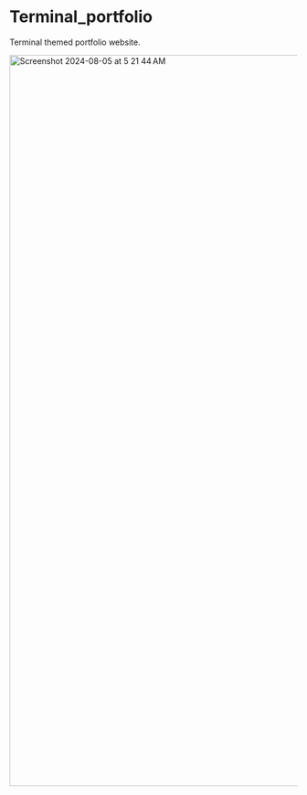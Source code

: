 # Terminal_portfolio
Terminal themed portfolio website.

<img width="1280" alt="Screenshot 2024-08-05 at 5 21 44 AM" src="https://github.com/user-attachments/assets/5c1eb4ea-eb6e-4216-8845-c769060bbba4">
